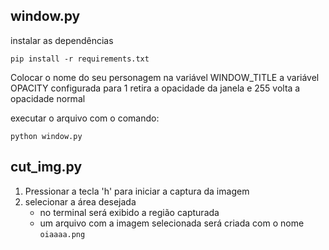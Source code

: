 window.py
-
instalar as dependências
```
pip install -r requirements.txt
```


Colocar o nome do seu personagem na variável WINDOW_TITLE
a variável OPACITY configurada para 1 retira a opacidade da janela e 255 volta a opacidade normal

executar o arquivo com o comando:
```
python window.py
```
cut_img.py
-
1. Pressionar a tecla 'h' para iniciar a captura da imagem
2. selecionar a área desejada
   - no terminal será exibido a região capturada
   - um arquivo com a imagem selecionada será criada com o nome `oiaaaa.png` 